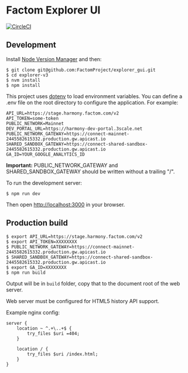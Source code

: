# Factom Explorer UI
[![CircleCI](https://circleci.com/gh/FactomProject/explorer-v3/tree/develop.svg?style=shield&circle-token=abef98cc373611cebe2bccc2d8dd6cb251cecda3)](https://circleci.com/gh/FactomProject/explorer-v3/tree/develop)

## Development

Install [Node Version Manager](https://github.com/creationix/nvm) and then:

```
$ git clone git@github.com:FactomProject/explorer_gui.git
$ cd explorer-v3
$ nvm install
$ npm install
```

This project uses [dotenv](https://www.npmjs.com/package/dotenv) to load
environment variables. You can define a .env file on the root directory to
configure the application. For example:

```
API_URL=https://stage.harmony.factom.com/v2
API_TOKEN=some-token
PUBLIC_NETWORK=Mainnet
DEV_PORTAL_URL=https://harmony-dev-portal.3scale.net
PUBLIC_NETWORK_GATEWAY=https://connect-mainnet-2445582615332.production.gw.apicast.io
SHARED_SANDBOX_GATEWAY=https://connect-shared-sandbox-2445582615332.production.gw.apicast.io
GA_ID=YOUR_GOOGLE_ANALYTICS_ID
```
**Important:** PUBLIC_NETWORK_GATEWAY and SHARED_SANDBOX_GATEWAY
should be written without a trailing "/".

To run the development server:

```
$ npm run dev
```

Then open [http://localhost:3000](http://localhost:3000) in your browser.

## Production build

```
$ export API_URL=https://stage.harmony.factom.com/v2
$ export API_TOKEN=XXXXXXXX
$ PUBLIC_NETWORK_GATEWAY=https://connect-mainnet-2445582615332.production.gw.apicast.io
$ SHARED_SANDBOX_GATEWAY=https://connect-shared-sandbox-2445582615332.production.gw.apicast.io
$ export GA_ID=XXXXXXXX
$ npm run build
```

Output will be in `build` folder, copy that to the document root of the web server.

Web server must be configured for HTML5 history API support.

Example nginx config:

```
server {
    location ~ ^.+\..+$ {
        try_files $uri =404;
    }

    location / {
        try_files $uri /index.html;
    }
}
```
